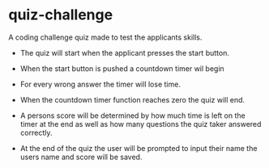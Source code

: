 # quiz-challenge
A coding challenge quiz made to test the applicants skills.

* The quiz will start when the applicant presses the start button.

* When the start button is pushed a countdown timer wil begin

* For every wrong answer the timer will lose time.

* When the countdown timer function reaches zero the quiz will end.

* A persons score will be determined by how much time is left on the timer at the end as well as how many questions the quiz taker answered correctly.

* At the end of the quiz the user will be prompted to input their name the users name and score will be saved.
